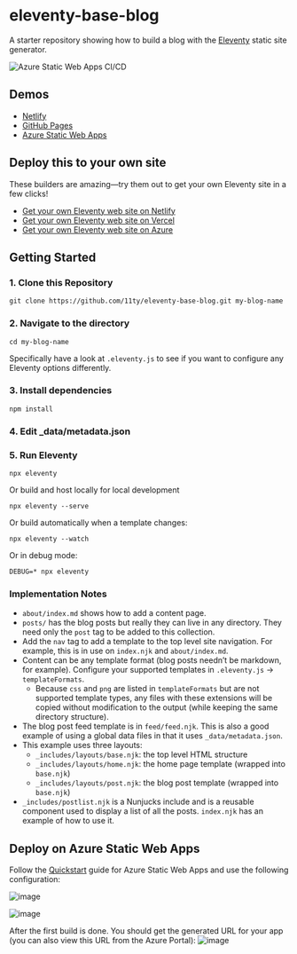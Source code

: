 # eleventy-base-blog

A starter repository showing how to build a blog with the [Eleventy](https://github.com/11ty/eleventy) static site generator.

![Azure Static Web Apps CI/CD](https://github.com/manekinekko/11ty-blog-swa/workflows/Azure%20Static%20Web%20Apps%20CI/CD/badge.svg)

## Demos

* [Netlify](https://eleventy-base-blog.netlify.com/)
* [GitHub Pages](https://11ty.github.io/eleventy-base-blog/)
* [Azure Static Web Apps](https://aka.ms/11ty-swa)

## Deploy this to your own site

These builders are amazing—try them out to get your own Eleventy site in a few clicks!

* [Get your own Eleventy web site on Netlify](https://app.netlify.com/start/deploy?repository=https://github.com/11ty/eleventy-base-blog)
* [Get your own Eleventy web site on Vercel](https://vercel.com/import/project?template=11ty%2Feleventy-base-blog)
* [Get your own Eleventy web site on Azure](#deploy-on-azure-static-web-apps)

## Getting Started

### 1. Clone this Repository

```
git clone https://github.com/11ty/eleventy-base-blog.git my-blog-name
```


### 2. Navigate to the directory

```
cd my-blog-name
```

Specifically have a look at `.eleventy.js` to see if you want to configure any Eleventy options differently.

### 3. Install dependencies

```
npm install
```

### 4. Edit _data/metadata.json

### 5. Run Eleventy

```
npx eleventy
```

Or build and host locally for local development
```
npx eleventy --serve
```

Or build automatically when a template changes:
```
npx eleventy --watch
```

Or in debug mode:
```
DEBUG=* npx eleventy
```

### Implementation Notes

* `about/index.md` shows how to add a content page.
* `posts/` has the blog posts but really they can live in any directory. They need only the `post` tag to be added to this collection.
* Add the `nav` tag to add a template to the top level site navigation. For example, this is in use on `index.njk` and `about/index.md`.
* Content can be any template format (blog posts needn’t be markdown, for example). Configure your supported templates in `.eleventy.js` -> `templateFormats`.
	* Because `css` and `png` are listed in `templateFormats` but are not supported template types, any files with these extensions will be copied without modification to the output (while keeping the same directory structure).
* The blog post feed template is in `feed/feed.njk`. This is also a good example of using a global data files in that it uses `_data/metadata.json`.
* This example uses three layouts:
  * `_includes/layouts/base.njk`: the top level HTML structure
  * `_includes/layouts/home.njk`: the home page template (wrapped into `base.njk`)
  * `_includes/layouts/post.njk`: the blog post template (wrapped into `base.njk`)
* `_includes/postlist.njk` is a Nunjucks include and is a reusable component used to display a list of all the posts. `index.njk` has an example of how to use it.


## Deploy on Azure Static Web Apps

Follow the [Quickstart](https://docs.microsoft.com/en-us/azure/static-web-apps/getting-started?tabs=angular&WT.mc_id=javascript-20338-wachegha) guide for Azure Static Web Apps and use the following configuration:

![image](https://user-images.githubusercontent.com/1699357/113004691-1507d200-9174-11eb-84aa-bd84d15200b2.png)

![image](https://user-images.githubusercontent.com/1699357/113004921-48e2f780-9174-11eb-9a1c-43e517abdf55.png)

After the first build is done. You should get the generated URL for your app (you can also view this URL from the Azure Portal):
![image](https://user-images.githubusercontent.com/1699357/113006543-c3f8dd80-9175-11eb-9d83-4e89771d9e1e.png)



